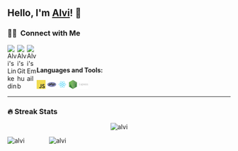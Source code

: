 ## Hello, I'm [Alvi](https://alvigeovanny.netlify.app/)! 👋
<h3> 🤝🏻 &nbsp;Connect with Me</h3>
 
<a href="https://linkedin.com/in/alvigeovanny">
  <img align="left" alt="Alvi's Linkedin" width="22px" src="https://cdn.jsdelivr.net/npm/simple-icons@v3/icons/linkedin.svg" />
</a>
<a href="https://github.com/alvigeo">
  <img align="left" alt="Alvi's Github" width="22px" src="https://cdn.jsdelivr.net/npm/simple-icons@v3/icons/github.svg" />
</a>
<a href="mailto:alvigeovan29@gmail.com">
  <img align="left" alt="Alvi's Email" width="22px" src="https://cdn.jsdelivr.net/npm/simple-icons@v3/icons/gmail.svg" />
</a>

<br/>
<br/>

**Languages and Tools:**  

<code><img height="20" src="https://raw.githubusercontent.com/github/explore/80688e429a7d4ef2fca1e82350fe8e3517d3494d/topics/javascript/javascript.png"></code>
<code><img height="20" src="https://raw.githubusercontent.com/github/explore/80688e429a7d4ef2fca1e82350fe8e3517d3494d/topics/php/php.png"></code>
<code><img height="20" src="https://raw.githubusercontent.com/github/explore/80688e429a7d4ef2fca1e82350fe8e3517d3494d/topics/react/react.png"></code>
<code><img height="20" src="https://raw.githubusercontent.com/github/explore/80688e429a7d4ef2fca1e82350fe8e3517d3494d/topics/nodejs/nodejs.png"></code>
<code><img height="20" src="https://raw.githubusercontent.com/github/explore/80688e429a7d4ef2fca1e82350fe8e3517d3494d/topics/express/express.png"></code>   
<hr>

### 🔥 Streak Stats
<p align="center"><img src="https://github-readme-streak-stats.herokuapp.com/?user=AlviGeo&theme=algolia" alt="alvi"  /></p>

<p align="center">
<p><img align="left" src="https://github-readme-stats.vercel.app/api/top-langs?username=AlviGeo&show_icons=true&locale=en&layout=compact&theme=nightowl" alt="alvi" /></p>
<p>&nbsp;<img align="right" src="https://github-readme-stats.vercel.app/api?username=AlviGeo&show_icons=true&locale=en&theme=nightowl" alt="alvi" width="410" /></p>
<br><br><br><br>
